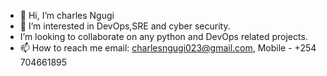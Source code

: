 - 👋 Hi, I’m charles Ngugi
- 👀 I’m interested in DevOps,SRE and cyber security.
- I’m looking to collaborate on any python and DevOps related projects.
- 📫 How to reach me email: charlesngugi023@gmail.com, Mobile - +254 704661895
<!---
charles-ngugi/charles-ngugi is a ✨ special ✨ repository because its `README.md` (this file) appears on your GitHub profile.
You can click the Preview link to take a look at your changes.
--->
